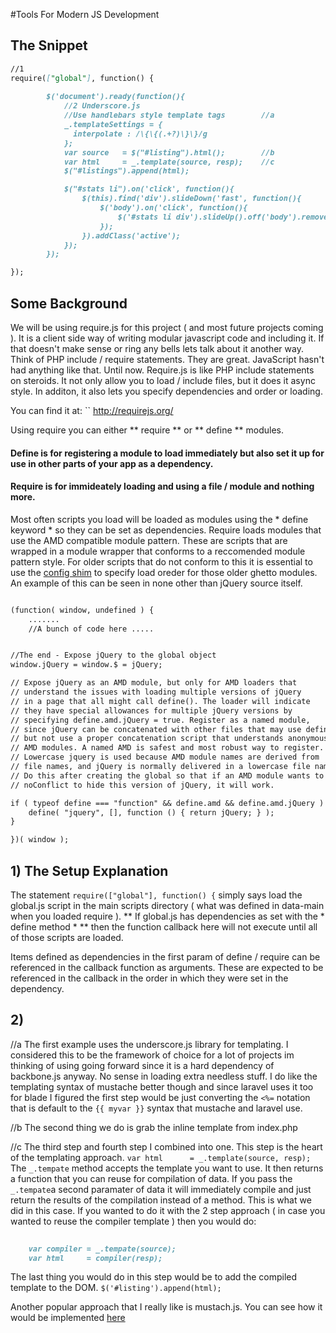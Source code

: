 #Tools For Modern JS Development


## The Snippet
```markdown
//1
require(["global"], function() {
		
		$('document').ready(function(){
			//2 Underscore.js
			//Use handlebars style template tags 		//a
			_.templateSettings = {
			  interpolate : /\{\{(.+?)\}\}/g
			};
			var source   = $("#listing").html();		//b
			var html 	 = _.template(source, resp);	//c
			$("#listings").append(html);

			$("#stats li").on('click', function(){
				$(this).find('div').slideDown('fast', function(){
					$('body').on('click', function(){
						$('#stats li div').slideUp().off('body').removeClass('active');
					});	
				}).addClass('active');
			});
		});

});
```

## Some Background
We will be using require.js for this project ( and most future projects coming ).
It is a client side way of writing modular javascript code and including it. If that doesn't make sense
or ring any bells lets talk about it another way. Think of PHP include / require statements. They are great.
JavaScript hasn't had anything like that. Until now. Require.js is like PHP include statements on steroids. It 
not only allow you to load / include files, but it does it async style. In additon, it also lets you specify 
dependencies and order or loading.

You can find it at: 
`` http://requirejs.org/

Using require you can either ** require ** or ** define ** modules.
#### Define is for registering a module to load immediately but also set it up for use in other parts of your app as a dependency.
#### Require is for immideately loading and using a file / module and nothing more.

Most often scripts you load will be loaded as modules using the * define keyword * so they can be set as dependencies. 
Require loads modules that use the AMD compatible module pattern. These are scripts that are wrapped in a module wrapper that conforms
to a reccomended module pattern style. For older scripts that do not conform to this it is essential to use the [config shim](http://requirejs.org/docs/api.html#config-shim) to specify load oreder for those older ghetto modules. An example of this can be seen in none other than jQuery source itself.

```markdown

(function( window, undefined ) { 
	....... 
	//A bunch of code here .....


//The end - Expose jQuery to the global object
window.jQuery = window.$ = jQuery;

// Expose jQuery as an AMD module, but only for AMD loaders that
// understand the issues with loading multiple versions of jQuery
// in a page that all might call define(). The loader will indicate
// they have special allowances for multiple jQuery versions by
// specifying define.amd.jQuery = true. Register as a named module,
// since jQuery can be concatenated with other files that may use define,
// but not use a proper concatenation script that understands anonymous
// AMD modules. A named AMD is safest and most robust way to register.
// Lowercase jquery is used because AMD module names are derived from
// file names, and jQuery is normally delivered in a lowercase file name.
// Do this after creating the global so that if an AMD module wants to call
// noConflict to hide this version of jQuery, it will work.

if ( typeof define === "function" && define.amd && define.amd.jQuery ) {
	define( "jquery", [], function () { return jQuery; } );
}

})( window );

```

## 1) The Setup Explanation
The statement `` require(["global"], function() { `` simply says load the global.js script in the main scripts directory 
( what was defined in data-main when you loaded require ). ** If global.js has dependencies as set with the * define method * ** then 
the function callback here will not execute until all of those scripts are loaded.

Items defined as dependencies in the first param of define / require can be referenced in the callback function as arguments. These are expected to be referenced in the callback in the order in which they were set in the dependency.

## 2) 
//a 
The first example uses the underscore.js library for templating. I considered this to be the framework of choice for a lot of projects im thinking of using 
going forward since it is a hard dependency of backbone.js anyway. No sense in loading extra needless stuff. I do like the templating syntax of mustache better though and since laravel uses it too for blade I figured the first step would be just converting the `` <%= `` notation that is default to the `` {{ myvar }} `` syntax that mustache and laravel use.

//b
The second thing we do is grab the inline template from index.php

//c
The third step and fourth step I combined into one. This step is the heart of the templating approach.
`` var html 	 = _.template(source, resp); ``
The `` _.tempate `` method accepts the template you want to use. It then returns a function that you can reuse for compilation of data. If you pass the `` _.tempate ``a second paramater of data it will immediately compile and just return the results of the compilation instead of a method. This is what we did in this case. If you wanted to do it with the 2 step approach ( in case you wanted to reuse the compiler template ) then you would do: 

```markdown  
	
	var compiler = _.tempate(source);
	var html 	 = compiler(resp);

```

The last thing you would do in this step would be to add the compiled template to the DOM.
``` $('#listing').append(html); ```

Another popular approach that I really like is mustach.js. You can see how it would be implemented [here](https://github.com/peb7268/jstemplating/#mustache)


